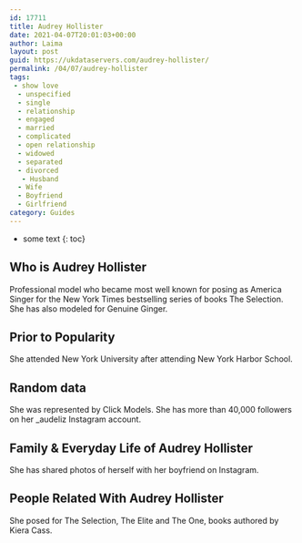 ```yaml
---
id: 17711
title: Audrey Hollister
date: 2021-04-07T20:01:03+00:00
author: Laima
layout: post
guid: https://ukdataservers.com/audrey-hollister/
permalink: /04/07/audrey-hollister
tags:
 - show love
  - unspecified
  - single
  - relationship
  - engaged
  - married
  - complicated
  - open relationship
  - widowed
  - separated
  - divorced
   - Husband
  - Wife
  - Boyfriend
  - Girlfriend
category: Guides
---
```


* some text
{: toc}


## Who is Audrey Hollister
                  
                  
                  
Professional model who became most well known for posing as America Singer for the New York Times bestselling series of books The Selection. She has also modeled for Genuine Ginger.
                  
              
            
              
            
                
                
                
## Prior to Popularity
                  
                  
                  
She attended New York University after attending New York Harbor School.
                  
              
            
              
            
                
                
                
## Random data
                  
                  
                  
She was represented by Click Models. She has more than 40,000 followers on her _audeliz Instagram account.
                  
              
            
              
            
                
                
                
## Family & Everyday Life of Audrey Hollister
                  
                  
                  
She has shared photos of herself with her boyfriend on Instagram.
                  
              
            
              
            
                
                
                
## People Related With Audrey Hollister
                  
                  
                  
She posed for The Selection, The Elite and The One, books authored by Kiera Cass.
                  
              
            
              
            
                
              
            
              
              
            
            
              
            
          
          
          